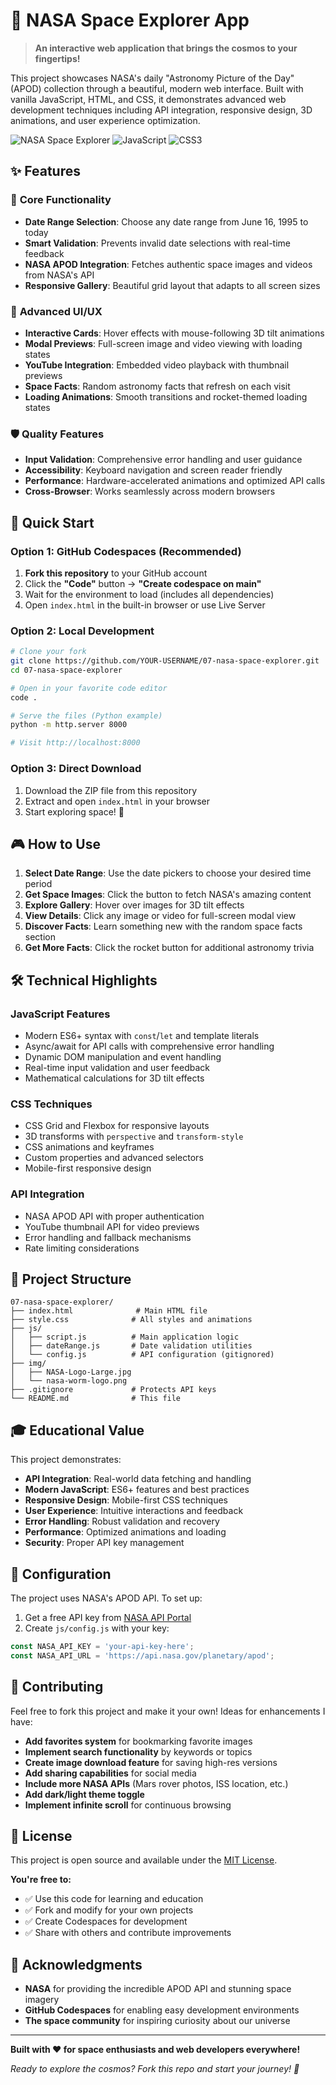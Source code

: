 # 🚀 NASA Space Explorer App

> **An interactive web application that brings the cosmos to your fingertips!**

This project showcases NASA's daily "Astronomy Picture of the Day" (APOD) collection through a beautiful, modern web interface. Built with vanilla JavaScript, HTML, and CSS, it demonstrates advanced web development techniques including API integration, responsive design, 3D animations, and user experience optimization.

![NASA Space Explorer](https://img.shields.io/badge/NASA-API-blue?style=for-the-badge&logo=nasa)
![JavaScript](https://img.shields.io/badge/JavaScript-ES6+-yellow?style=for-the-badge&logo=javascript)
![CSS3](https://img.shields.io/badge/CSS3-Animations-blue?style=for-the-badge&logo=css3)

## ✨ Features

### 🎯 **Core Functionality**
- **Date Range Selection**: Choose any date range from June 16, 1995 to today
- **Smart Validation**: Prevents invalid date selections with real-time feedback
- **NASA APOD Integration**: Fetches authentic space images and videos from NASA's API
- **Responsive Gallery**: Beautiful grid layout that adapts to all screen sizes

### 🎨 **Advanced UI/UX**
- **Interactive Cards**: Hover effects with mouse-following 3D tilt animations
- **Modal Previews**: Full-screen image and video viewing with loading states
- **YouTube Integration**: Embedded video playback with thumbnail previews
- **Space Facts**: Random astronomy facts that refresh on each visit
- **Loading Animations**: Smooth transitions and rocket-themed loading states

### 🛡️ **Quality Features**
- **Input Validation**: Comprehensive error handling and user guidance
- **Accessibility**: Keyboard navigation and screen reader friendly
- **Performance**: Hardware-accelerated animations and optimized API calls
- **Cross-Browser**: Works seamlessly across modern browsers

## 🚀 Quick Start

### Option 1: GitHub Codespaces (Recommended)
1. **Fork this repository** to your GitHub account
2. Click the **"Code"** button → **"Create codespace on main"**
3. Wait for the environment to load (includes all dependencies)
4. Open `index.html` in the built-in browser or use Live Server

### Option 2: Local Development
```bash
# Clone your fork
git clone https://github.com/YOUR-USERNAME/07-nasa-space-explorer.git
cd 07-nasa-space-explorer

# Open in your favorite code editor
code .

# Serve the files (Python example)
python -m http.server 8000

# Visit http://localhost:8000
```

### Option 3: Direct Download
1. Download the ZIP file from this repository
2. Extract and open `index.html` in your browser
3. Start exploring space! 🌌

## 🎮 How to Use

1. **Select Date Range**: Use the date pickers to choose your desired time period
2. **Get Space Images**: Click the button to fetch NASA's amazing content
3. **Explore Gallery**: Hover over images for 3D tilt effects
4. **View Details**: Click any image or video for full-screen modal view
5. **Discover Facts**: Learn something new with the random space facts section
6. **Get More Facts**: Click the rocket button for additional astronomy trivia

## 🛠️ Technical Highlights

### **JavaScript Features**
- Modern ES6+ syntax with `const`/`let` and template literals
- Async/await for API calls with comprehensive error handling
- Dynamic DOM manipulation and event handling
- Real-time input validation and user feedback
- Mathematical calculations for 3D tilt effects

### **CSS Techniques**
- CSS Grid and Flexbox for responsive layouts
- 3D transforms with `perspective` and `transform-style`
- CSS animations and keyframes
- Custom properties and advanced selectors
- Mobile-first responsive design

### **API Integration**
- NASA APOD API with proper authentication
- YouTube thumbnail API for video previews
- Error handling and fallback mechanisms
- Rate limiting considerations

## 📁 Project Structure

```
07-nasa-space-explorer/
├── index.html              # Main HTML file
├── style.css              # All styles and animations
├── js/
│   ├── script.js          # Main application logic
│   ├── dateRange.js       # Date validation utilities
│   └── config.js          # API configuration (gitignored)
├── img/
│   ├── NASA-Logo-Large.jpg
│   └── nasa-worm-logo.png
├── .gitignore             # Protects API keys
└── README.md              # This file
```

## 🎓 Educational Value

This project demonstrates:
- **API Integration**: Real-world data fetching and handling
- **Modern JavaScript**: ES6+ features and best practices
- **Responsive Design**: Mobile-first CSS techniques
- **User Experience**: Intuitive interactions and feedback
- **Error Handling**: Robust validation and recovery
- **Performance**: Optimized animations and loading
- **Security**: Proper API key management

## 🔧 Configuration

The project uses NASA's APOD API. To set up:

1. Get a free API key from [NASA API Portal](https://api.nasa.gov/)
2. Create `js/config.js` with your key:
```javascript
const NASA_API_KEY = 'your-api-key-here';
const NASA_API_URL = 'https://api.nasa.gov/planetary/apod';
```

## 🤝 Contributing

Feel free to fork this project and make it your own! Ideas for enhancements I have:

- **Add favorites system** for bookmarking favorite images
- **Implement search functionality** by keywords or topics
- **Create image download feature** for saving high-res versions
- **Add sharing capabilities** for social media
- **Include more NASA APIs** (Mars rover photos, ISS location, etc.)
- **Add dark/light theme toggle**
- **Implement infinite scroll** for continuous browsing

## 📄 License

This project is open source and available under the [MIT License](LICENSE). 

**You're free to:**
- ✅ Use this code for learning and education
- ✅ Fork and modify for your own projects
- ✅ Create Codespaces for development
- ✅ Share with others and contribute improvements

## 🌟 Acknowledgments

- **NASA** for providing the incredible APOD API and stunning space imagery
- **GitHub Codespaces** for enabling easy development environments
- **The space community** for inspiring curiosity about our universe

---

**Built with ❤️ for space enthusiasts and web developers everywhere!**

*Ready to explore the cosmos? Fork this repo and start your journey! 🌌*
